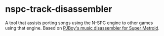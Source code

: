 # nspc-track-disassembler
 A tool that assists porting songs using the N-SPC engine to other games using that engine.
 Based on [PJBoy's music disassembler for Super Metroid](https://patrickjohnston.org/ASM/ROM%20data/Super%20Metroid/music%20disassembler.py).
